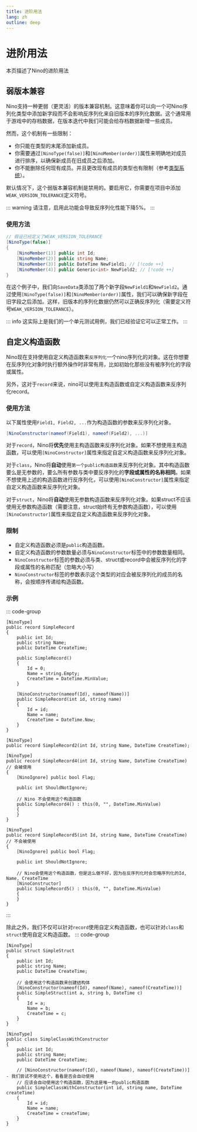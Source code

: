```yaml
---
title: 进阶用法
lang: zh
outline: deep
---
```

# 进阶用法
本页描述了Nino的进阶用法

## 弱版本兼容

Nino支持一种更弱（更灵活）的版本兼容机制。这意味着你可以向一个可Nino序列化类型中添加新字段而不会影响反序列化来自旧版本的序列化数据。这个通常用于游戏中的存档数据，在版本迭代中我们可能会给存档数据新增一些成员。

然而，这个机制有一些限制：
- 你只能在类型的末尾添加新成员。
- 你需要通过`[NinoType(false)]`和`[NinoMember(order)]`属性来明确地对成员进行排序，以确保新成员在旧成员之后添加。
- 你不能删除任何现有成员。并且更改现有成员的类型也有限制（参考[类型系统](./types#版本兼容)）。

默认情况下，这个弱版本兼容机制是禁用的。要启用它，你需要在项目中添加`WEAK_VERSION_TOLERANCE`定义符号。

::: warning
请注意，启用此功能会导致反序列化性能下降5%。
:::

### 使用方法
```csharp
// 假设已经定义了WEAK_VERSION_TOLERANCE
[NinoType(false)]
{
    [NinoMember(1)] public int Id;
    [NinoMember(2)] public string Name;
    [NinoMember(3)] public DateTime NewField1; // [!code ++]
    [NinoMember(4)] public Generic<int> NewField2; // [!code ++]
}
```

在这个例子中，我们向`SaveData`类添加了两个新字段`NewField1`和`NewField2`。通过使用`[NinoType(false)]`和`[NinoMember(order)]`属性，我们可以确保新字段在旧字段之后添加。这样，旧版本的序列化数据仍然可以正确反序列化（需要定义符号`WEAK_VERSION_TOLERANCE`）。

::: info
这实际上是我们的一个单元测试用例，我们已经验证它可以正常工作。
:::

## 自定义构造函数
Nino现在支持使用自定义构造函数来`反序列化`一个nino序列化的对象。这在你想要在反序列化对象时执行额外操作时非常有用，比如初始化那些没有被序列化的字段或属性。

另外，这对于`record`来说，nino可以使用主构造函数或自定义构造函数来反序列化record。

### 使用方法
以下属性使用`Field1, Field2, ...`作为构造函数的参数来反序列化对象。
```csharp
[NinoConstructor(nameof(Field1), nameof(Field2), ...)]
```

对于`record`，Nino将**优先**使用主构造函数来反序列化对象。如果不想使用主构造函数，可以使用`[NinoConstructor]`属性来指定自定义构造函数来反序列化对象。

对于`class`，Nino将**自动**使用`第一个public构造函数`来反序列化对象。其中构造函数要么是无参数的，要么所有参数与类中要反序列化的**字段或属性的名称相同**。如果不想使用上述的构造函数进行反序列化，可以使用`[NinoConstructor]`属性来指定自定义构造函数来反序列化对象。

对于`struct`，Nino将**自动**使用无参数构造函数来反序列化对象。如果struct不应该使用无参数构造函数（需要注意，struct始终有无参数构造函数），可以使用`[NinoConstructor]`属性来指定自定义构造函数来反序列化对象。

### 限制
- 自定义构造函数必须是`public`构造函数。
- 自定义构造函数的参数数量必须与`NinoConstructor`标签中的参数数量相同。
- `NinoConstructor`标签的参数必须与类、struct或record中会被反序列化的字段或属性的名称匹配（忽略大小写）
- `NinoConstructor`标签的参数表示这个类型的对应会被反序列化的成员的名称，会按顺序传递给构造函数。

### 示例
::: code-group
```csharp{15} [多个构造函数]
[NinoType]
public record SimpleRecord
{
    public int Id;
    public string Name;
    public DateTime CreateTime;

    public SimpleRecord()
    {
        Id = 0;
        Name = string.Empty;
        CreateTime = DateTime.MinValue;
    }

    [NinoConstructor(nameof(Id), nameof(Name))]
    public SimpleRecord(int id, string name)
    {
        Id = id;
        Name = name;
        CreateTime = DateTime.Now;
    }
}
```
```csharp{2,5,11} [主构造函数]
[NinoType]
public record SimpleRecord2(int Id, string Name, DateTime CreateTime);

[NinoType]
public record SimpleRecord4(int Id, string Name, DateTime CreateTime) // 会被使用
{
    [NinoIgnore] public bool Flag;

    public int ShouldNotIgnore;

    // Nino 不会使用这个构造函数
    public SimpleRecord4() : this(0, "", DateTime.MinValue)
    {
    }
}
```
```csharp{2,9} [忽略主构造函数]
[NinoType]
public record SimpleRecord5(int Id, string Name, DateTime CreateTime) // 不会被使用
{
    [NinoIgnore] public bool Flag;

    public int ShouldNotIgnore;

    // Nino会使用这个构造函数，但是这么做不好，因为在反序列化时会忽略序列化的Id, Name, CreateTime
    [NinoConstructor]
    public SimpleRecord5() : this(0, "", DateTime.MinValue)
    {
    }
}
```
:::

除此之外，我们不仅可以针对`record`使用自定义构造函数，也可以针对`class`和`struct`使用自定义构造函数。
::: code-group
```csharp{9} [强制结构体使用带参数的构造函数]
[NinoType]
public struct SimpleStruct
{
    public int Id;
    public string Name;
    public DateTime CreateTime;
    
    // 会使用这个构造函数来创建结构体
    [NinoConstructor(nameof(Id), nameof(Name), nameof(CreateTime))]
    public SimpleStruct(int a, string b, DateTime c)
    {
        Id = a;
        Name = b;
        CreateTime = c;
    }
}
```
```csharp{10} [自动使用类的第一个带参构造函数]
[NinoType]
public class SimpleClassWithConstructor
{
    public int Id;
    public string Name;
    public DateTime CreateTime;
    
    // [NinoConstructor(nameof(Id), nameof(Name), nameof(CreateTime))] - 我们尝试不使用这个，看看是否会自动使用
    // 应该会自动使用这个构造函数，因为这是唯一的public构造函数
    public SimpleClassWithConstructor(int id, string name, DateTime createTime)
    {
        Id = id;
        Name = name;
        CreateTime = createTime;
    }
}
```